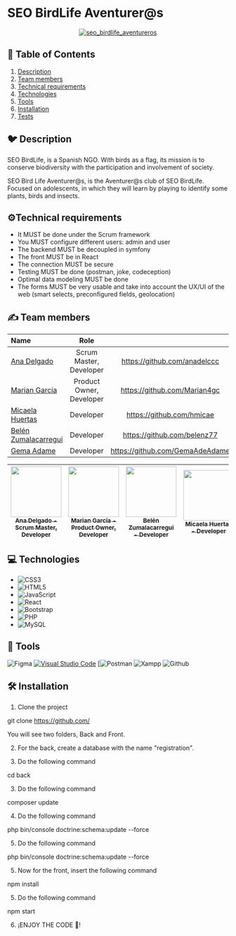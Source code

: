 # SEO BirdLife Aventurer@s

<p align="center">
  <a href="https://i.postimg.cc/br3VkSkV/logo-hub.png"><img src="https://i.postimg.cc/br3VkSkV/logo-hub.png" alt="seo_birdlife_aventureros";></a>
</p>

## 📝 Table of Contents

1. [Description](#description) 
2. [Team members](#team-members) 
3. [Technical requirements](#technical-requirements)
4. [Technologies](#technologies)
5. [Tools](#tools)
6. [Installation](#installation)
7. [Tests](#tests)

## 🐦 Description <a name = "description"></a>

<p>SEO BirdLife, is a Spanish NGO. With birds as a flag, its mission is to conserve biodiversity with the participation and involvement of society.

SEO Bird Life Aventurer@s, is the Aventurer@s club of SEO BirdLife. Focused on adolescents, in which they will learn by playing to identify some plants, birds and insects.<P>

## ⚙️Technical requirements

- It MUST be done under the Scrum framework
- You MUST configure different users: admin and user
- The backend MUST be decoupled in symfony
- The front MUST be in React
- The connection MUST be secure
- Testing MUST be done (postman, joke, codeception)
- Optimal data modeling MUST be done
- The forms MUST be very usable and take into account the UX/UI of the web (smart selects, preconfigured fields, geolocation)

## ✍️ Team members <a name = "team-members"></a>

| Name | Role | |
| :--- | :---: | :---: |
| [Ana Delgado](https://github.com/anadelccc) | Scrum Master, Developer | https://github.com/anadelccc |
| [Marian García](https://github.com/Marian4gc) | Product Owner, Developer | https://github.com/Marian4gc |
| [Micaela Huertas](https://github.com/hmicae) | Developer | https://github.com/hmicae |
| [Belén Zumalacarregui](https://github.com/belenz77) | Developer | https://github.com/belenz77 |
| [Gema Adame](https://github.com/GemaAdeAdame) | Developer | https://github.com/GemaAdeAdame |

[<img src="https://avatars.githubusercontent.com/u/116807861?v=4" width=115><br><sub>Ana Delgado - Scrum Master, Developer </sub>](https://github.com/anadelccc)| [<img src="https://avatars.githubusercontent.com/u/117035764?v=4" width=115><br><sub>Marian García - Product Owner, Developer</sub>](https://github.com/Marian4gc)|[<img src="https://avatars.githubusercontent.com/u/85337087?v=4" width=115><br><sub>Belén Zumalacarregui - Developer</sub>](https://github.com/belenz77) |[<img src="https://avatars.githubusercontent.com/u/117035764?v=4" width=115><br><sub>Micaela Huertas - Developer</sub>](https://github.com/hmicae) | [<img src="https://avatars.githubusercontent.com/u/101136933?v=4" width=115><br><sub>Gema Adame - Developer</sub>](https://github.com/GemaAdeAdame)|
| :---: | :---: | :---: |  :---: |  :---: |

## :computer: Technologies <a name = "technologies"></a>

- ![CSS3](https://img.shields.io/badge/css3-%231572B6.svg?style=for-the-badge&logo=css3&logoColor=white) 
- ![HTML5](https://img.shields.io/badge/html5-%23E34F26.svg?style=for-the-badge&logo=html5&logoColor=white)  
- ![JavaScript](https://img.shields.io/badge/javascript-%23323330.svg?style=for-the-badge&logo=javascript&logoColor=%23F7DF1E) 
- ![React](https://img.shields.io/badge/react-%2320232a.svg?style=for-the-badge&logo=react&logoColor=%2361DAFB) 
- ![Bootstrap](https://img.shields.io/badge/bootstrap-%23563D7C.svg?style=for-the-badge&logo=bootstrap&logoColor=white) 
- ![PHP](https://img.shields.io/badge/php-%23777BB4.svg?style=for-the-badge&logo=php&logoColor=white) 
- ![MySQL](https://img.shields.io/badge/mysql-%2300f.svg?style=for-the-badge&logo=mysql&logoColor=white) 

## :hammer: Tools

![Figma](https://img.shields.io/badge/figma-%23F24E1E.svg?style=for-the-badge&logo=figma&logoColor=white) [![Visual Studio Code](https://img.shields.io/badge/VSC-%231572B6.svg?style=for-the-badge&logo=visual-studio-code&logoColor=white)](https://code.visualstudio.com/) [![Postman](https://img.shields.io/badge/Postman-FF6C37?style=for-the-badge&logo=postman&logoColor=white) ![Xampp](https://img.shields.io/badge/Xampp-F37623?style=for-the-badge&logo=xampp&logoColor=white) ![Github](https://img.shields.io/badge/GitHub-100000?style=for-the-badge&logo=github&logoColor=white) 

## 🛠️ Installation

1. Clone the project

git clone https://github.com/

You will see two folders, Back and Front.

2. For the back, create a database with the name "registration".

3. Do the following command

cd back

3. Do the following command

 composer update
 
 4. Do the following command

 php bin/console doctrine:schema:update --force
 
 5. Do the following command 

 php bin/console doctrine:schema:update --force
 
 5. Now for the front, insert the following command 

 npm install
 
5. Do the following command

 npm start
 
6. ¡ENJOY THE CODE 💚!
